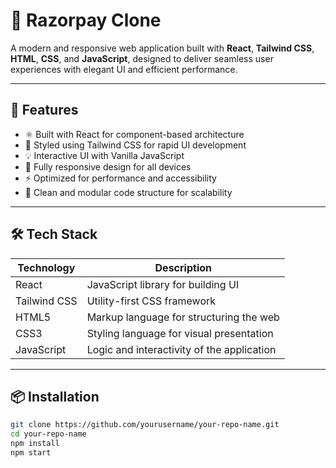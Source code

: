 # 🚀 Razorpay Clone

A modern and responsive web application built with **React**, **Tailwind CSS**, **HTML**, **CSS**, and **JavaScript**, designed to deliver seamless user experiences with elegant UI and efficient performance.


---

## 🌟 Features

- ⚛️ Built with React for component-based architecture
- 🎨 Styled using Tailwind CSS for rapid UI development
- 💡 Interactive UI with Vanilla JavaScript
- 📱 Fully responsive design for all devices
- ⚡ Optimized for performance and accessibility
- 🧩 Clean and modular code structure for scalability

---

## 🛠️ Tech Stack

| Technology    | Description                                 |
|---------------|---------------------------------------------|
| React         | JavaScript library for building UI          |
| Tailwind CSS  | Utility-first CSS framework                 |
| HTML5         | Markup language for structuring the web     |
| CSS3          | Styling language for visual presentation    |
| JavaScript    | Logic and interactivity of the application  |

---



## 📦 Installation

```bash
git clone https://github.com/yourusername/your-repo-name.git
cd your-repo-name
npm install
npm start

